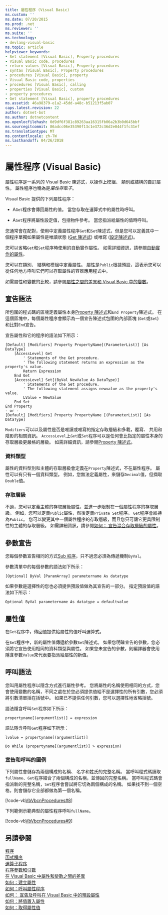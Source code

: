 ```yaml
---
title: 屬性程序 (Visual Basic)
ms.custom: ''
ms.date: 07/20/2015
ms.prod: .net
ms.reviewer: ''
ms.suite: ''
ms.technology:
- devlang-visual-basic
ms.topic: article
helpviewer_keywords:
- Set statement [Visual Basic], Property procedures
- Visual Basic code, procedures
- return values [Visual Basic], Property procedures
- syntax [Visual Basic], Property procedures
- procedures [Visual Basic], property
- Visual Basic code, properties
- procedures [Visual Basic], calling
- properties [Visual Basic], custom
- property procedures
- Get statement [Visual Basic], property procedures
ms.assetid: 46a98379-e1a2-45dd-a48c-b51213f5ab07
caps.latest.revision: 22
author: dotnet-bot
ms.author: dotnetcontent
ms.openlocfilehash: 0d9df6f381c89263aa16315fb06a2b3b0d645bbf
ms.sourcegitcommit: 86adcc06e35390f13c1e372c36d2e044f1fc31ef
ms.translationtype: MT
ms.contentlocale: zh-TW
ms.lasthandoff: 04/26/2018
---
```

# <a name="property-procedures-visual-basic"></a>屬性程序 (Visual Basic)
屬性程序是一系列的 Visual Basic 陳述式，以操作上模組、 類別或結構的自訂屬性。 屬性程序也稱為是*屬性存取子*。  
  
 Visual Basic 提供的下列屬性程序：  
  
-   A`Get`程序會傳回屬性的值。 當您存取在運算式中的屬性時呼叫。  
  
-   A`Set`程序將屬性設定值，包括物件參考。 當您指派給屬性的值時呼叫。  
  
 您通常會在配對，使用中定義屬性程序`Get`和`Set`陳述式，但是您可以定義其中一個程序單獨如果屬性是唯讀狀態 ([Get 陳述式](../../../../visual-basic/language-reference/statements/get-statement.md)) 或唯寫 ([設定陳述式](../../../../visual-basic/language-reference/statements/set-statement.md))。  
  
 您可以省略`Get`和`Set`程序時使用的自動實作屬性。 如需詳細資訊，請參閱[自動實作的屬性](./auto-implemented-properties.md)。  
  
 您可以在類別、 結構和模組中定義屬性。 屬性是`Public`根據預設，這表示您可以從任何地方呼叫它們可以存取屬性的容器應用程式中。  
  
 如需屬性和變數的比較，請參閱[屬性之間的差異和 Visual Basic 中的變數](./differences-between-properties-and-variables.md)。  
  
## <a name="declaration-syntax"></a>宣告語法  
 所包圍的程式碼的區塊定義屬性本身[Property 陳述式](../../../../visual-basic/language-reference/statements/property-statement.md)和`End Property`陳述式。 在這個區塊中，每個屬性程序會顯示為一個宣告陳述式包圍的內部區塊 (`Get`或`Set`) 和比對`End`宣告。  
  
 宣告屬性和它的程序的語法如下所示：  
  
```  
[Default] [Modifiers] Property PropertyName[(ParameterList)] [As DataType]  
    [AccessLevel] Get  
        ' Statements of the Get procedure.  
        ' The following statement returns an expression as the property's value.  
        Return Expression  
    End Get  
    [AccessLevel] Set[(ByVal NewValue As DataType)]  
        ' Statements of the Set procedure.  
        ' The following statement assigns newvalue as the property's value.  
        LValue = NewValue  
    End Set  
End Property  
- or -  
[Default] [Modifiers] Property PropertyName [(ParameterList)] [As DataType]  
```  
  
 `Modifiers`可以以及屬性是否是唯讀或唯寫的指定存取層級和多載，覆寫、 共用和陰影的相關資訊。 `AccessLevel`上`Get`或`Set`程序可以是任何會比指定的屬性本身的存取層級更嚴格的層級。 如需詳細資訊，請參閱[Property 陳述式](../../../../visual-basic/language-reference/statements/property-statement.md)。  
  
### <a name="data-type"></a>資料類型  
 屬性的資料型別和主體的存取層級會定義在`Property`陳述式，不在屬性程序。 屬性可以有只有一個資料類型。 例如，您無法定義屬性，來儲存`Decimal`值，但擷取`Double`值。  
  
### <a name="access-level"></a>存取層級  
 不過，您可以定義主體的存取層級屬性，並進一步限制在一個屬性程序的存取層級。 例如，您可以定義`Public`屬性，然後定義`Private Set`程序。 `Get`程序會維持為`Public`。 您可以變更其中一個屬性程序的存取層級，而且您只可讓它更具限制性的主體的存取層級。 如需詳細資訊，請參閱[如何： 宣告混合存取層級的屬性](./how-to-declare-a-property-with-mixed-access-levels.md)。  
  
## <a name="parameter-declaration"></a>參數宣告  
 您每個參數宣告相同的方式[Sub 程序](./sub-procedures.md)，只不過您必須為傳遞機制`ByVal`。  
  
 參數清單中的每個參數的語法如下所示：  
  
 `[Optional] ByVal [ParamArray] parametername As datatype`  
  
 如果參數是選擇性的您也必須提供預設值做為其宣告的一部分。 指定預設值的語法如下所示：  
  
 `Optional ByVal parametername As datatype = defaultvalue`  
  
## <a name="property-value"></a>屬性值  
 在`Get`程序中，傳回值提供給屬性的值呼叫運算式。  
  
 在`Set`程序中，新的屬性值傳遞給參數`Set`陳述式。 如果您明確宣告的參數，您必須將它宣告使用相同的資料類型與屬性。 如果您未宣告的參數，則編譯器會使用隱含參數`Value`來代表要指派給屬性的新值。  
  
## <a name="calling-syntax"></a>呼叫語法  
 您叫用屬性程序以隱含方式進行屬性參考。 您將屬性的名稱使用相同的方式，您會使用變數的名稱，不同之處在於您必須提供值給不是選擇性的所有引數，您必須將引數清單括在括號中。 如果已不提供任何引數，您可以選擇性地省略括號。  
  
 語法隱含呼叫`Set`程序如下所示：  
  
 `propertyname[(argumentlist)] = expression`  
  
 語法隱含呼叫`Get`程序如下所示：  
  
 `lvalue = propertyname[(argumentlist)]`  
  
 `Do While (propertyname[(argumentlist)] > expression)`  
  
### <a name="illustration-of-declaration-and-call"></a>宣告和呼叫的圖例  
 下列屬性會儲存為兩個構成的名稱、 名字和姓氏的完整名稱。 當呼叫程式碼讀取`fullName`、`Get`程序結合了兩個構成的名稱，並傳回的完整名稱。 當呼叫程式碼會指派新的完整名稱，`Set`程序會嘗試將它切為兩個構成的名稱。 如果找不到一個空格，則會儲存它全部都做為第一個名稱。  
  
 [!code-vb[VbVbcnProcedures#8](./codesnippet/VisualBasic/property-procedures_1.vb)]  
  
 下列範例示範典型的屬性程序呼叫`fullName`。  
  
 [!code-vb[VbVbcnProcedures#9](./codesnippet/VisualBasic/property-procedures_2.vb)]  
  
## <a name="see-also"></a>另請參閱  
 [程序](./index.md)  
 [函式程序](./function-procedures.md)  
 [運算子程序](./operator-procedures.md)  
 [程序參數和引數](./procedure-parameters-and-arguments.md)  
 [在 Visual Basic 中屬性和變數之間的差異](./differences-between-properties-and-variables.md)  
 [如何：建立屬性](./how-to-create-a-property.md)  
 [如何：呼叫屬性程序](./how-to-call-a-property-procedure.md)  
 [如何： 宣告及呼叫在 Visual Basic 中的預設屬性](./how-to-declare-and-call-a-default-property.md)  
 [如何：將值置入屬性](./how-to-put-a-value-in-a-property.md)  
 [如何：取得屬性值](./how-to-get-a-value-from-a-property.md)
